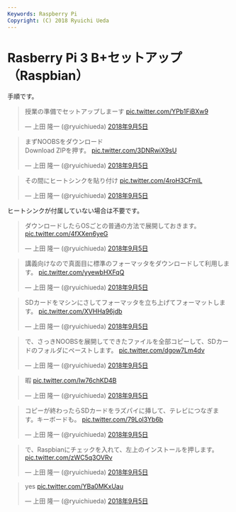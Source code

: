 ```yaml
---
Keywords: Raspberry Pi
Copyright: (C) 2018 Ryuichi Ueda
---
```


# Rasberry Pi 3 B+セットアップ（Raspbian）

手順です。

<blockquote class="twitter-tweet" data-lang="ja"><p lang="ja" dir="ltr">授業の準備でセットアップしまーす <a href="https://t.co/YPb1FiBXw9">pic.twitter.com/YPb1FiBXw9</a></p>&mdash; 上田 隆一 (@ryuichiueda) <a href="https://twitter.com/ryuichiueda/status/1037267448523677697?ref_src=twsrc%5Etfw">2018年9月5日</a></blockquote>
<script async src="https://platform.twitter.com/widgets.js" charset="utf-8"></script>

<blockquote class="twitter-tweet" data-lang="ja"><p lang="ja" dir="ltr">まずNOOBSをダウンロード<br>Download ZIPを押す。 <a href="https://t.co/3DNRwiX9sU">pic.twitter.com/3DNRwiX9sU</a></p>&mdash; 上田 隆一 (@ryuichiueda) <a href="https://twitter.com/ryuichiueda/status/1037268256959082496?ref_src=twsrc%5Etfw">2018年9月5日</a></blockquote>

<blockquote class="twitter-tweet" data-lang="ja"><p lang="ja" dir="ltr">その間にヒートシンクを貼り付け <a href="https://t.co/4roH3CFmlL">pic.twitter.com/4roH3CFmlL</a></p>&mdash; 上田 隆一 (@ryuichiueda) <a href="https://twitter.com/ryuichiueda/status/1037268915888435205?ref_src=twsrc%5Etfw">2018年9月5日</a></blockquote>

ヒートシンクが付属していない場合は不要です。

<blockquote class="twitter-tweet" data-lang="ja"><p lang="ja" dir="ltr">ダウンロードしたらOSごとの普通の方法で展開しておきます。 <a href="https://t.co/4fXXen6yeG">pic.twitter.com/4fXXen6yeG</a></p>&mdash; 上田 隆一 (@ryuichiueda) <a href="https://twitter.com/ryuichiueda/status/1037269318981931008?ref_src=twsrc%5Etfw">2018年9月5日</a></blockquote>


<blockquote class="twitter-tweet" data-lang="ja"><p lang="ja" dir="ltr">講義向けなので真面目に標準のフォーマッタをダウンロードして利用します。 <a href="https://t.co/yyewbHXFqQ">pic.twitter.com/yyewbHXFqQ</a></p>&mdash; 上田 隆一 (@ryuichiueda) <a href="https://twitter.com/ryuichiueda/status/1037270001353248770?ref_src=twsrc%5Etfw">2018年9月5日</a></blockquote>

<blockquote class="twitter-tweet" data-lang="ja"><p lang="ja" dir="ltr">SDカードをマシンにさしてフォーマッタを立ち上げてフォーマットします。 <a href="https://t.co/XVHHa96jdb">pic.twitter.com/XVHHa96jdb</a></p>&mdash; 上田 隆一 (@ryuichiueda) <a href="https://twitter.com/ryuichiueda/status/1037270798120017920?ref_src=twsrc%5Etfw">2018年9月5日</a></blockquote>

<blockquote class="twitter-tweet" data-lang="ja"><p lang="ja" dir="ltr">で、さっきNOOBSを展開してできたファイルを全部コピーして、SDカードのフォルダにペーストします。 <a href="https://t.co/dgow7Lm4dv">pic.twitter.com/dgow7Lm4dv</a></p>&mdash; 上田 隆一 (@ryuichiueda) <a href="https://twitter.com/ryuichiueda/status/1037271124160049152?ref_src=twsrc%5Etfw">2018年9月5日</a></blockquote>

<blockquote class="twitter-tweet" data-lang="ja"><p lang="ja" dir="ltr">暇 <a href="https://t.co/Iw76chKD4B">pic.twitter.com/Iw76chKD4B</a></p>&mdash; 上田 隆一 (@ryuichiueda) <a href="https://twitter.com/ryuichiueda/status/1037271266086936576?ref_src=twsrc%5Etfw">2018年9月5日</a></blockquote>

<blockquote class="twitter-tweet" data-lang="ja"><p lang="ja" dir="ltr">コピーが終わったらSDカードをラズパイに挿して、テレビにつなぎます。キーボードも。 <a href="https://t.co/79Lol3Yb6b">pic.twitter.com/79Lol3Yb6b</a></p>&mdash; 上田 隆一 (@ryuichiueda) <a href="https://twitter.com/ryuichiueda/status/1037272782189416448?ref_src=twsrc%5Etfw">2018年9月5日</a></blockquote>


<blockquote class="twitter-tweet" data-lang="ja"><p lang="ja" dir="ltr">で、Raspbianにチェックを入れて、左上のインストールを押します。 <a href="https://t.co/zWC5q3OVRv">pic.twitter.com/zWC5q3OVRv</a></p>&mdash; 上田 隆一 (@ryuichiueda) <a href="https://twitter.com/ryuichiueda/status/1037273153716682753?ref_src=twsrc%5Etfw">2018年9月5日</a></blockquote>

<blockquote class="twitter-tweet" data-lang="ja"><p lang="und" dir="ltr">yes <a href="https://t.co/YBa0MKxUau">pic.twitter.com/YBa0MKxUau</a></p>&mdash; 上田 隆一 (@ryuichiueda) <a href="https://twitter.com/ryuichiueda/status/1037273241306378240?ref_src=twsrc%5Etfw">2018年9月5日</a></blockquote>


